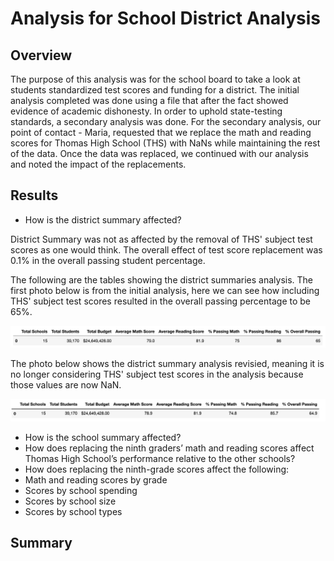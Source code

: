 # Analysis for School District Analysis

## Overview
The purpose of this analysis was for the school board to take a look at students standardized test scores and funding for a district. The initial analysis completed was done using a file that after the fact showed evidence of academic dishonesty.  In order to uphold state-testing standards, a secondary analysis was done. For the secondary analysis, our point of contact - Maria, requested that we replace the math and reading scores for Thomas High School (THS) with NaNs while maintaining the rest of the data. Once the data was replaced, we continued with our analysis and noted the impact of the replacements.

## Results
* How is the district summary affected?

District Summary was not as affected by the removal of THS' subject test scores as one would think. The overall effect of test score replacement was 0.1% in the overall passing student percentage.

The following are the tables showing the district summaries analysis. The first photo below is from the initial analysis, here we can see how including THS' subject test scores resulted in the overall passing percentage to be 65%. 

![District Summary Original](Resources/districtSummary_original.png)

The photo below shows the district summary analysis revisied, meaning it is no longer considering THS' subject test scores in the analysis because those values are now NaN.

![District Summary Revised](Resources/districtSummary_revised.png)

* How is the school summary affected?
* How does replacing the ninth graders’ math and reading scores affect Thomas High School’s performance relative to the other schools?
* How does replacing the ninth-grade scores affect the following:
* Math and reading scores by grade
* Scores by school spending
* Scores by school size
* Scores by school types

## Summary
